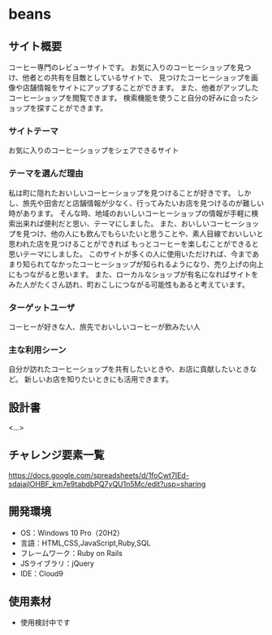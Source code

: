 # beans

## サイト概要
コーヒー専門のレビューサイトです。
お気に入りのコーヒーショップを見つけ、他者との共有を目敵としているサイトで、
見つけたコーヒーショップを画像や店舗情報をサイトにアップすることができます。
また、他者がアップしたコーヒーショップを閲覧できます。
検索機能を使うこと自分の好みに合ったショップを探すことができます。

### サイトテーマ
お気に入りのコーヒーショップをシェアできるサイト

### テーマを選んだ理由
私は町に隠れたおいしいコーヒーショップを見つけることが好きです。
しかし、旅先や田舎だと店舗情報が少なく、行ってみたいお店を見つけるのが難しい時があります。
そんな時、地域のおいしいコーヒーショップの情報が手軽に検索出来れば便利だと思い、テーマにしました。
また、おいしいコーヒーショップを見つけ、他の人にも飲んでもらいたいと思うことや、素人目線でおいしいと思われた店を見つけることができれば
もっとコーヒーを楽しむことができると思いテーマにしました。
このサイトが多くの人に使用いただければ、今まであまり知られてなかったコーヒーショップが知られるようになり、売り上げの向上にもつながると思います。
また、ローカルなショップが有名になればサイトをみた人がたくさん訪れ、町おこしにつながる可能性もあると考えています。

### ターゲットユーザ
コーヒーが好きな人、旅先でおいしいコーヒーが飲みたい人

### 主な利用シーン
自分が訪れたコーヒーショップを共有したいときや、お店に貢献したいときなど。
新しいお店を知りたいときにも活用できます。

## 設計書
<...>

## チャレンジ要素一覧
https://docs.google.com/spreadsheets/d/1foCwt7IEd-sdajajlOHBF_km7e9tabdbPQ7yQU1n5Mc/edit?usp=sharing

## 開発環境
- OS：Windows 10 Pro（20H2）
- 言語：HTML,CSS,JavaScript,Ruby,SQL
- フレームワーク：Ruby on Rails
- JSライブラリ：jQuery
- IDE：Cloud9

## 使用素材
- 使用検討中です